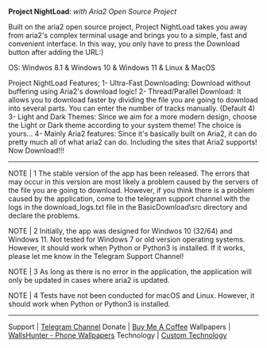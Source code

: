 **Project NightLoad**: *with Aria2 Open Source Project*

Built on the aria2 open source project, Project NightLoad takes you away from aria2's complex terminal usage and brings you to a simple, fast and convenient interface. In this way, you only have to press the Download button after adding the URL:)

OS: Windwos 8.1 & Windows 10 & Windows 11 & Linux & MacOS

Project NightLoad Features;
1- Ultra-Fast Downloading: Download without buffering using Aria2's download logic!	
2- Thread/Parallel Download: It allows you to download faster by dividing the file you are going to download into several parts. You can enter the number of tracks manually. (Default 4)
3- Light and Dark Themes: Since we aim for a more modern design, choose the Light or Dark theme according to your system theme! The choice is yours...
4- Mainly Aria2 features: Since it's basically built on Aria2, it can do pretty much all of what aria2 can do. Including the sites that Aria2 supports!
Now Download!!!

__________________________________________________________________
NOTE | 1
The stable version of the app has been released. The errors that may occur in this version are most likely a problem caused by the servers of the file you are going to download. However, if you think there is a problem caused by the application, come to the telegram support channel with the logs in the download_logs.txt file in the BasicDownload\src directory and declare the problems.

NOTE | 2
Initially, the app was designed for Windwos 10 (32/64) and Windows 11. Not tested for Windows 7 or old version operating systems. However, it should work when Python or Python3 is installed. If it works, please let me know in the Telegram Support Channel!

NOTE | 3
As long as there is no error in the application, the application will only be updated in cases where aria2 is updated.

NOTE | 4
Tests have not been conducted for macOS and Linux. However, it should work when Python or Python3 is installed.
__________________________________________________________________
Support | [Telegram Channel](https://t.me/rrechzexegithub)
Donate | [Buy Me A Coffee](buymeacoffee.com/section)
Wallpapers | [WallsHunter - Phone Wallpapers](https://t.me/WallsHunterHQ)
Technology | [Custom Technology](https://t.me/customtechnology)
